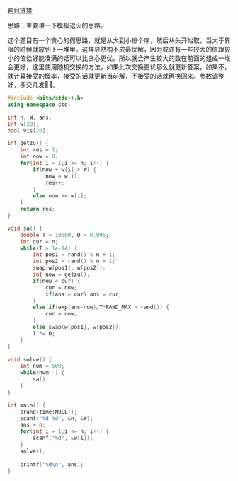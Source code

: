 [题目链接](https://www.luogu.com.cn/problem/P3052)

思路：主要讲一下模拟退火的思路。

这个题目有一个贪心的假思路，就是从大到小排个序，然后从头开始取，当大于界限的时候就放到下一堆里。这样显然构不成最优解，因为或许有一些较大的值跟较小的值恰好能凑满的话可以比贪心更优。所以就会产生较大的数在前面的组成一堆会更好，这里使用随机交换的方法，如果此次交换更优那么就更新答案，如果不，就计算接受的概率，接受的话就更新当前解，不接受的话就再换回来。参数调整好，多交几发🤦‍♂️。

```cpp
#include <bits/stdc++.h>
using namespace std;

int n, W, ans;
int w[20];
bool vis[20];

int getzu() {
	int res = 1;
	int now = 0;
	for(int i = 1;i <= n; i++) {
		if(now + w[i] > W) {
			now = w[i];
			res++;
		}
		else now += w[i];
	}
	return res;
}

void sa() {
	double T = 10000, D = 0.996;
	int cur = n;
	while(T > 1e-14) {
		int pos1 = rand() % n + 1;
		int pos2 = rand() % n + 1;
		swap(w[pos1], w[pos2]);
		int now = getzu();
		if(now < cur) {
			cur = now;
			if(ans > cur) ans = cur;
		}
		else if(exp(ans-now)/T*RAND_MAX > rand()) {
			cur = now;
		}
		else swap(w[pos1], w[pos2]);
		T *= D;
	}
}

void solve() {
	int num = 500;
	while(num--) {
		sa();
	}
}

int main() {
	srand(time(NULL));
	scanf("%d %d", &n, &W);
	ans = n;
	for(int i = 1;i <= n; i++) {
		scanf("%d", &w[i]);
	}
	solve();
	
	printf("%d\n", ans);
}
```

